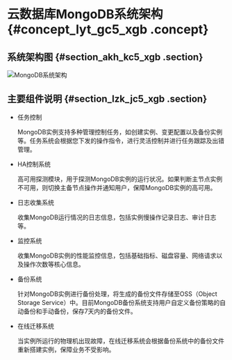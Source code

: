 # 云数据库MongoDB系统架构 {#concept_lyt_gc5_xgb .concept}

## 系统架构图 {#section_akh_kc5_xgb .section}

![MongoDB系统架构](http://static-aliyun-doc.oss-cn-hangzhou.aliyuncs.com/assets/img/132916/156825730039713_zh-CN.png)

## 主要组件说明 {#section_lzk_jc5_xgb .section}

-   任务控制

    MongoDB实例支持多种管理控制任务，如创建实例、变更配置以及备份实例等。任务系统会根据您下发的操作指令，进行灵活控制并进行任务跟踪及出错管理。

-   HA控制系统

    高可用探测模块，用于探测MongoDB实例的运行状况。如果判断主节点实例不可用，则切换主备节点操作并通知用户，保障MongoDB实例的高可用。

-   日志收集系统

    收集MongoDB运行情况的日志信息，包括实例慢操作记录日志、审计日志等。

-   监控系统

    收集MongoDB实例的性能监控信息，包括基础指标、磁盘容量、网络请求以及操作次数等核心信息。

-   备份系统

    针对MongoDB实例进行备份处理，将生成的备份文件存储至OSS（Object Storage Service）中。目前MongoDB备份系统支持用户自定义备份策略的自动备份和手动备份，保存7天内的备份文件。

-   在线迁移系统

    当实例所运行的物理机出现故障，在线迁移系统会根据备份系统中的备份文件重新搭建实例，保障业务不受影响。


